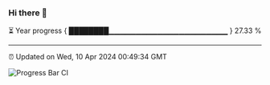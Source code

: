 ### Hi there 👋

⏳ Year progress { ████████▁▁▁▁▁▁▁▁▁▁▁▁▁▁▁▁▁▁▁▁▁▁ } 27.33 %

---

⏰ Updated on Wed, 10 Apr 2024 00:49:34 GMT

![Progress Bar CI](https://github.com/liununu/liununu/workflows/Progress%20Bar%20CI/badge.svg)
